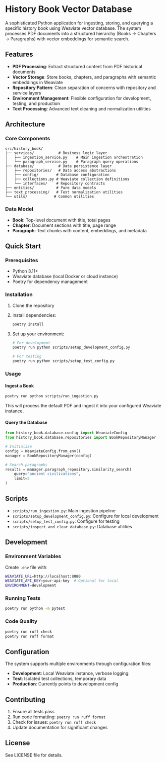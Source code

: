 # History Book Vector Database

A sophisticated Python application for ingesting, storing, and querying a specific history book using Weaviate vector database. The system processes PDF documents into a structured hierarchy (Books → Chapters → Paragraphs) with vector embeddings for semantic search.

## Features

- **PDF Processing**: Extract structured content from PDF historical documents
- **Vector Storage**: Store books, chapters, and paragraphs with semantic embeddings in Weaviate
- **Repository Pattern**: Clean separation of concerns with repository and service layers
- **Environment Management**: Flexible configuration for development, testing, and production
- **Text Processing**: Advanced text cleaning and normalization utilities

## Architecture

### Core Components

```
src/history_book/
├── services/           # Business logic layer
│   ├── ingestion_service.py    # Main ingestion orchestration
│   └── paragraph_service.py    # Paragraph query operations
├── database/           # Data persistence layer
│   ├── repositories/   # Data access abstractions
│   ├── config/        # Database configuration
│   ├── collections.py # Weaviate collection definitions
│   └── interfaces/    # Repository contracts
├── entities/          # Pure data models
├── text_processing/   # Text normalization utilities
└── utils/            # Common utilities
```

### Data Model

- **Book**: Top-level document with title, total pages
- **Chapter**: Document sections with title, page range
- **Paragraph**: Text chunks with content, embeddings, and metadata

## Quick Start

### Prerequisites

- Python 3.11+
- Weaviate database (local Docker or cloud instance)
- Poetry for dependency management

### Installation

1. Clone the repository
2. Install dependencies:
   ```bash
   poetry install
   ```

3. Set up your environment:
   ```bash
   # For development
   poetry run python scripts/setup_development_config.py
   
   # For testing
   poetry run python scripts/setup_test_config.py
   ```

### Usage

#### Ingest a Book

```bash
poetry run python scripts/run_ingestion.py
```

This will process the default PDF and ingest it into your configured Weaviate instance.

#### Query the Database

```python
from history_book.database.config import WeaviateConfig
from history_book.database.repositories import BookRepositoryManager

# Initialize
config = WeaviateConfig.from_env()
manager = BookRepositoryManager(config)

# Search paragraphs
results = manager.paragraph_repository.similarity_search(
    query="ancient civilizations",
    limit=5
)
```

## Scripts

- `scripts/run_ingestion.py`: Main ingestion pipeline
- `scripts/setup_development_config.py`: Configure for local development
- `scripts/setup_test_config.py`: Configure for testing
- `scripts/inspect_and_clear_database.py`: Database utilities

## Development

### Environment Variables

Create `.env` file with:
```bash
WEAVIATE_URL=http://localhost:8080
WEAVIATE_API_KEY=your-api-key  # Optional for local
ENVIRONMENT=development
```

### Running Tests

```bash
poetry run python -m pytest
```

### Code Quality

```bash
poetry run ruff check
poetry run ruff format
```

## Configuration

The system supports multiple environments through configuration files:

- **Development**: Local Weaviate instance, verbose logging
- **Test**: Isolated test collections, temporary data
- **Production**: Currently points to development config

## Contributing

1. Ensure all tests pass
2. Run code formatting: `poetry run ruff format`
3. Check for issues: `poetry run ruff check`
4. Update documentation for significant changes

## License

See LICENSE file for details.